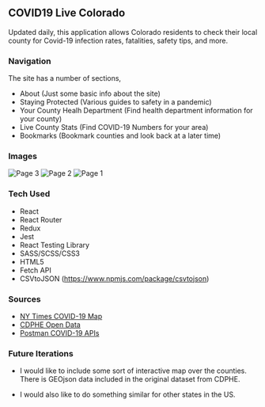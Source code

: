 ## COVID19 Live Colorado
Updated daily, this application allows Colorado residents to check their local county for Covid-19 infection rates, fatalities, safety tips, and more. 

### Navigation

The site has a number of sections,
- About
  (Just some basic info about the site)
- Staying Protected
  (Various guides to safety in a pandemic)
- Your County Healh Department
  (Find health department information for your county)
- Live County Stats
  (Find COVID-19 Numbers for your area)
- Bookmarks
  (Bookmark counties and look back at a later time)

### Images

![Page 3](https://user-images.githubusercontent.com/32964891/79809833-bb294600-832e-11ea-8c07-d0d37f3436a7.png)
![Page 2](https://user-images.githubusercontent.com/32964891/79809839-bfedfa00-832e-11ea-89f0-0a57f72650ed.png)
![Page 1](https://user-images.githubusercontent.com/32964891/79809850-c8463500-832e-11ea-8b4f-8147e5e2b8ec.png)

### Tech Used

- React
- React Router
- Redux
- Jest
- React Testing Library
- SASS/SCSS/CSS3
- HTML5
- Fetch API
- CSVtoJSON (https://www.npmjs.com/package/csvtojson)

### Sources
- [NY Times COVID-19 Map](https://github.com/nytimes/covid-19-data/blob/master/us-counties.csv)
- [CDPHE Open Data](https://data-cdphe.opendata.arcgis.com/datasets/colorado-covid-19-positive-cases-and-rates-of-infection-by-county-of-identification?geometry=-121.371%2C35.977%2C-89.731%2C41.950)
- [Postman COVID-19 APIs](https://documenter.getpostman.com/view/8854915/SzYXVdyQ?version=latest)

### Future Iterations

- I would like to include some sort of interactive map over the counties. There is GEOjson data included in the original dataset from CDPHE.

- I would also like to do something similar for other states in the US.

